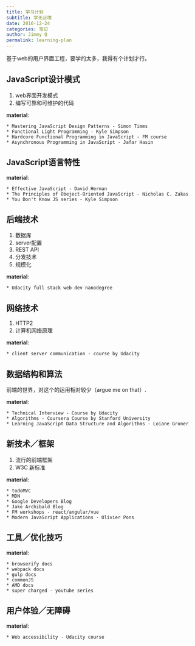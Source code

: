```yaml
---
title: 学习计划
subtitle: 学无止境
date: 2016-12-24
categories: 笔记
author: Jimmy Q
permalink: learning-plan
---
```


基于web的用户界面工程，要学的太多，我得有个计划才行。

## JavaScript设计模式

1. web界面开发模式
2. 编写可靠和可维护的代码

__material__: 

    * Mastering JavaScript Design Patterns - Simon Timms
    * Functional Light Programming - Kyle Simpson
    * Hardcore Functional Programming in JavaScript - FM course
    * Asynchronous Programming in JavaScript - Jafar Hasin

## JavaScript语言特性

__material__: 

    * Effective JavaScript - David Herman
    * The Principles of Obeject-Oriented JavaScript - Nicholas C. Zakas
    * You Don't Know JS series - Kyle Simpson

## 后端技术

1. 数据库
2. server配置
3. REST API
4. 分发技术
5. 规模化

__material__: 

    * Udacity full stack web dev nanodegree

## 网络技术

1. HTTP2
2. 计算机网络原理

__material__: 

    * client server communication - course by Udacity

## 数据结构和算法

前端的世界，对这个的运用相对较少（argue me on that）.

__material__: 

    * Technical Interview - Course by Udacity
    * Algorithms - Coursera Course by Stanford University
    * Learning JavaScript Data Structure and Algorithms - Loiane Groner

## 新技术／框架

1. 流行的前端框架
2. W3C 新标准

__material__: 

    * todoMVC
    * MDN
    * Google Developers Blog
    * Jake Archibald Blog
    * FM workshops - react/angular/vue
    * Modern JavaScript Applications - Olivier Pons

## 工具／优化技巧

__material__: 

    * browserify docs
    * webpack docs
    * gulp docs
    * commonJS
    * AMD docs
    * super charged - youtube series

## 用户体验／无障碍

__material__: 

    * Web accessibility - Udacity course